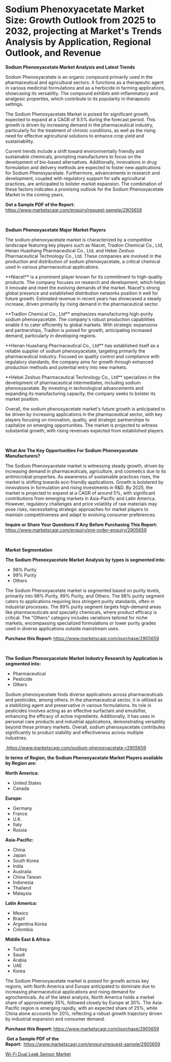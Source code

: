 <p><h1>Sodium Phenoxyacetate Market Size: Growth Outlook from 2025 to 2032, projecting at Market's Trends Analysis by Application, Regional Outlook, and Revenue</h1></p><p><strong>Sodium Phenoxyacetate Market Analysis and Latest Trends</strong></p>
<p><p>Sodium Phenoxyacetate is an organic compound primarily used in the pharmaceutical and agricultural sectors. It functions as a therapeutic agent in various medicinal formulations and as a herbicide in farming applications, showcasing its versatility. The compound exhibits anti-inflammatory and analgesic properties, which contribute to its popularity in therapeutic settings.</p><p>The Sodium Phenoxyacetate Market is poised for significant growth, expected to expand at a CAGR of 9.5% during the forecast period. This growth is driven by increasing demand in the pharmaceutical industry, particularly for the treatment of chronic conditions, as well as the rising need for effective agricultural solutions to enhance crop yield and sustainability. </p><p>Current trends include a shift toward environmentally friendly and sustainable chemicals, prompting manufacturers to focus on the development of bio-based alternatives. Additionally, innovations in drug formulation and delivery methods are expected to foster new applications for Sodium Phenoxyacetate. Furthermore, advancements in research and development, coupled with regulatory support for safe agricultural practices, are anticipated to bolster market expansion. The combination of these factors indicates a promising outlook for the Sodium Phenoxyacetate Market in the coming years.</p></p>
<p><strong>Get a Sample PDF of the Report:&nbsp;</strong> <a href="https://www.marketscagr.com/enquiry/request-sample/2905659?utm_campaign=3199&utm_medium=2&utm_source=Github&utm_content=ia&utm_term=12032025&utm_id=sodium-phenoxyacetate">https://www.marketscagr.com/enquiry/request-sample/2905659</a></p>
<p>&nbsp;</p>
<p><strong>Sodium Phenoxyacetate Major Market Players</strong></p>
<p><p>The sodium phenoxyacetate market is characterized by a competitive landscape featuring key players such as Niacet, Tradlon Chemical Co., Ltd, Henan Huashang Pharmaceutical Co., Ltd, and Hebei Zeshuo Pharmaceutical Technology Co., Ltd. These companies are involved in the production and distribution of sodium phenoxyacetate, a critical chemical used in various pharmaceutical applications.</p><p>**Niacet** is a prominent player known for its commitment to high-quality products. The company focuses on research and development, which helps it innovate and meet the evolving demands of the market. Niacet's strong global presence and established distribution networks position it well for future growth. Estimated revenue in recent years has showcased a steady increase, driven primarily by rising demand in the pharmaceutical sector.</p><p>**Tradlon Chemical Co., Ltd** emphasizes manufacturing high-purity sodium phenoxyacetate. The company's robust production capabilities enable it to cater efficiently to global markets. With strategic expansions and partnerships, Tradlon is poised for growth, anticipating increased demand, particularly in developing regions.</p><p>**Henan Huashang Pharmaceutical Co., Ltd** has established itself as a reliable supplier of sodium phenoxyacetate, targeting primarily the pharmaceutical industry. Focused on quality control and compliance with regulatory standards, the company aims for growth through enhanced production methods and potential entry into new markets.</p><p>**Hebei Zeshuo Pharmaceutical Technology Co., Ltd** specializes in the development of pharmaceutical intermediates, including sodium phenoxyacetate. By investing in technological advancements and expanding its manufacturing capacity, the company seeks to bolster its market position. </p><p>Overall, the sodium phenoxyacetate market's future growth is anticipated to be driven by increasing applications in the pharmaceutical sector, with key players focusing on innovation, quality, and strategic partnerships to capitalize on emerging opportunities. The market is projected to witness substantial growth, with rising revenues expected from established players.</p></p>
<p>&nbsp;</p>
<p><strong>What Are The Key Opportunities For Sodium Phenoxyacetate Manufacturers?</strong></p>
<p><p>The Sodium Phenoxyacetate market is witnessing steady growth, driven by increasing demand in pharmaceuticals, agriculture, and cosmetics due to its antimicrobial properties. As awareness of sustainable practices rises, the market is shifting towards eco-friendly applications. Growth is bolstered by innovations in formulation and rising investments in R&D. By 2025, the market is projected to expand at a CAGR of around 5%, with significant contributions from emerging markets in Asia-Pacific and Latin America. However, regulatory challenges and price volatility of raw materials may pose risks, necessitating strategic approaches for market players to maintain competitiveness and adapt to evolving consumer preferences.</p></p>
<p><strong>Inquire or Share Your Questions If Any Before Purchasing This Report:</strong> <a href="https://www.marketscagr.com/enquiry/pre-order-enquiry/2905659?utm_campaign=3199&utm_medium=2&utm_source=Github&utm_content=ia&utm_term=12032025&utm_id=sodium-phenoxyacetate">https://www.marketscagr.com/enquiry/pre-order-enquiry/2905659</a></p>
<p>&nbsp;</p>
<p><strong>Market Segmentation</strong></p>
<p><strong>The Sodium Phenoxyacetate Market Analysis by types is segmented into:</strong></p>
<p><ul><li>98% Purity</li><li>99% Purity</li><li>Others</li></ul></p>
<p><p>The Sodium Phenoxyacetate market is segmented based on purity levels, primarily into 98% Purity, 99% Purity, and Others. The 98% purity segment caters to applications requiring less stringent purity standards, often in industrial processes. The 99% purity segment targets high-demand areas like pharmaceuticals and specialty chemicals, where product efficacy is critical. The "Others" category includes variations tailored for niche markets, encompassing specialized formulations or lower purity grades used in diverse applications outside mainstream uses.</p></p>
<p><strong>Purchase this Report:&nbsp;</strong><a href="https://www.marketscagr.com/purchase/2905659?utm_campaign=3199&utm_medium=2&utm_source=Github&utm_content=ia&utm_term=12032025&utm_id=sodium-phenoxyacetate">https://www.marketscagr.com/purchase/2905659</a></p>
<p>&nbsp;</p>
<p><strong>The Sodium Phenoxyacetate Market Industry Research by Application is segmented into:</strong></p>
<p><ul><li>Pharmaceutical</li><li>Pesticide</li><li>Others</li></ul></p>
<p><p>Sodium phenoxyacetate finds diverse applications across pharmaceuticals and pesticides, among others. In the pharmaceutical sector, it is utilized as a stabilizing agent and preservative in various formulations. Its role in pesticides involves acting as an effective surfactant and emulsifier, enhancing the efficacy of active ingredients. Additionally, it has uses in personal care products and industrial applications, demonstrating versatility beyond these primary markets. Overall, sodium phenoxyacetate contributes significantly to product stability and effectiveness across multiple industries.</p></p>
<p><a href="https://www.marketscagr.com/sodium-phenoxyacetate-r2905659?utm_campaign=3199&utm_medium=2&utm_source=Github&utm_content=ia&utm_term=12032025&utm_id=sodium-phenoxyacetate">&nbsp;https://www.marketscagr.com/sodium-phenoxyacetate-r2905659</a></p>
<p><strong>In terms of Region, the Sodium Phenoxyacetate Market Players available by Region are:</strong></p>
<p>
    <p> <strong> North America: </strong>
        <ul>
            <li>United States</li>
            <li>Canada</li>
        </ul>
        </p> 
    <p> <strong> Europe: </strong>
        <ul>
            <li>Germany</li>
            <li>France</li>
            <li>U.K.</li>
            <li>Italy</li>
            <li>Russia</li>
        </ul>
        </p> 
    <p> <strong> Asia-Pacific: </strong>
        <ul>
            <li>China</li>
            <li>Japan</li>
            <li>South Korea</li>
            <li>India</li>
            <li>Australia</li>
            <li>China Taiwan</li>
            <li>Indonesia</li>
            <li>Thailand</li>
            <li>Malaysia</li>
        </ul>
        </p> 
    <p> <strong> Latin America: </strong>
        <ul>
            <li>Mexico</li>
            <li>Brazil</li>
            <li>Argentina Korea</li>
            <li>Colombia</li>
        </ul>
        </p> 
    <p> <strong> Middle East & Africa: </strong>
        <ul>
            <li>Turkey</li>
            <li>Saudi</li>
            <li>Arabia</li>
            <li>UAE</li>
            <li>Korea</li>
        </ul>
    </p>
    </p>
<p><p>The Sodium Phenoxyacetate market is poised for growth across key regions, with North America and Europe anticipated to dominate due to increasing pharmaceutical applications and rising demand for agrochemicals. As of the latest analysis, North America holds a market share of approximately 35%, followed closely by Europe at 30%. The Asia-Pacific region is emerging rapidly, with an expected share of 25%, while China alone accounts for 20%, reflecting a robust growth trajectory driven by industrial expansion and consumer demand.</p></p>
<p><strong>Purchase this Report: </strong><a href="https://www.marketscagr.com/purchase/2905659?utm_campaign=3199&utm_medium=2&utm_source=Github&utm_content=ia&utm_term=12032025&utm_id=sodium-phenoxyacetate">https://www.marketscagr.com/purchase/2905659</a></p>
<p>&nbsp;<strong>Get a Sample PDF of the Report:&nbsp;&nbsp;</strong><a href="https://www.marketscagr.com/enquiry/request-sample/2905659?utm_campaign=3199&utm_medium=2&utm_source=Github&utm_content=ia&utm_term=12032025&utm_id=sodium-phenoxyacetate">https://www.marketscagr.com/enquiry/request-sample/2905659</a></p>
<p><strong></strong></p>
<p><p><a href="https://github.com/joshuagarcia509/Market-Research-Report-List-1/blob/main/wi-fi-dual-leak-sensor-market.md?utm_campaign=3199&utm_medium=2&utm_source=Github&utm_content=ia&utm_term=12032025&utm_id=sodium-phenoxyacetate">Wi-Fi Dual Leak Sensor Market</a></p></p>